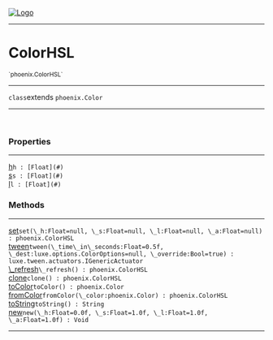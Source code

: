 
[![Logo](../../images/logo.png)](../../api/index.html)

---



<h1>ColorHSL</h1>
<small>`phoenix.ColorHSL`</small>



---

`class`extends <code><span>phoenix.Color</span></code>

---

&nbsp;
&nbsp;





<h3>Properties</h3> <hr/><span class="member apipage">
                <a name="h"><a class="lift" href="#h">h</a></a><code class="signature apipage">h : [Float](#)</code><br/></span>
            <span class="small_desc_flat"></span><span class="member apipage">
                <a name="s"><a class="lift" href="#s">s</a></a><code class="signature apipage">s : [Float](#)</code><br/></span>
            <span class="small_desc_flat"></span><span class="member apipage">
                <a name="l"><a class="lift" href="#l">l</a></a><code class="signature apipage">l : [Float](#)</code><br/></span>
            <span class="small_desc_flat"></span>



<h3>Methods</h3> <hr/><span class="method apipage">
            <a name="set"><a class="lift" href="#set">set</a></a><code class="signature apipage">set(\_h:Float<span>=null</span>, \_s:Float<span>=null</span>, \_l:Float<span>=null</span>, \_a:Float<span>=null</span>) : phoenix.ColorHSL</code><br/><span class="small_desc_flat"></span>
        </span>
    <span class="method apipage">
            <a name="tween"><a class="lift" href="#tween">tween</a></a><code class="signature apipage">tween(\_time\_in\_seconds:Float<span>=0.5f</span>, \_dest:luxe.options.ColorOptions<span>=null</span>, \_override:Bool<span>=true</span>) : luxe.tween.actuators.IGenericActuator</code><br/><span class="small_desc_flat"></span>
        </span>
    <span class="method apipage">
            <a name="_refresh"><a class="lift" href="#_refresh">\_refresh</a></a><code class="signature apipage">\_refresh() : phoenix.ColorHSL</code><br/><span class="small_desc_flat"></span>
        </span>
    <span class="method apipage">
            <a name="clone"><a class="lift" href="#clone">clone</a></a><code class="signature apipage">clone() : phoenix.ColorHSL</code><br/><span class="small_desc_flat"></span>
        </span>
    <span class="method apipage">
            <a name="toColor"><a class="lift" href="#toColor">toColor</a></a><code class="signature apipage">toColor() : phoenix.Color</code><br/><span class="small_desc_flat"></span>
        </span>
    <span class="method apipage">
            <a name="fromColor"><a class="lift" href="#fromColor">fromColor</a></a><code class="signature apipage">fromColor(\_color:phoenix.Color<span></span>) : phoenix.ColorHSL</code><br/><span class="small_desc_flat"></span>
        </span>
    <span class="method apipage">
            <a name="toString"><a class="lift" href="#toString">toString</a></a><code class="signature apipage">toString() : String</code><br/><span class="small_desc_flat"></span>
        </span>
    <span class="method apipage">
            <a name="new"><a class="lift" href="#new">new</a></a><code class="signature apipage">new(\_h:Float<span>=0.0f</span>, \_s:Float<span>=1.0f</span>, \_l:Float<span>=1.0f</span>, \_a:Float<span>=1.0f</span>) : Void</code><br/><span class="small_desc_flat"></span>
        </span>
    





---

&nbsp;
&nbsp;
&nbsp;
&nbsp;